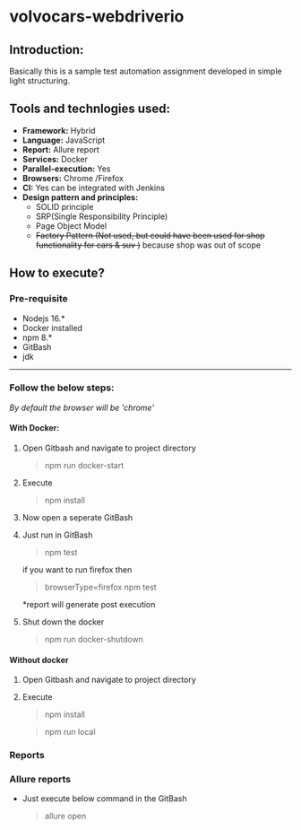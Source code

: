 # volvocars-webdriverio

## Introduction:

Basically this is a sample test automation assignment developed in simple light structuring.

## Tools and technlogies used:

- **Framework:** Hybrid
- **Language:** JavaScript
- **Report:** Allure report
- **Services:** Docker
- **Parallel-execution:** Yes
- **Browsers:** Chrome /Firefox
- **CI:** Yes can be integrated with Jenkins
- **Design pattern and principles:**
  - SOLID principle
  - SRP(Single Responsibility Principle)
  - Page Object Model
  - ~~Factory Pattern (Not used, but could have been used for shop functionality for cars & suv )~~ because shop was out of scope

## How to execute?

### Pre-requisite

- Nodejs 16.\*
- Docker installed
- npm 8.\*
- GitBash
- jdk
---
### Follow the below steps:
*By default the browser will be 'chrome'*

#### **With Docker:**

1. Open Gitbash and navigate to project directory
   > npm run docker-start
2. Execute 
   >npm install
3. Now open a seperate GitBash
4. Just run in GitBash
   > npm test
   
   if you want to run firefox then
   >browserType=firefox npm test

   \*report will generate post execution
5. Shut down the docker
   > npm run docker-shutdown

#### **Without docker**

1. Open Gitbash and navigate to project directory
2. Execute  
   > npm install

   > npm run local

### Reports
### Allure reports
- Just execute below command in the GitBash
  > allure open
